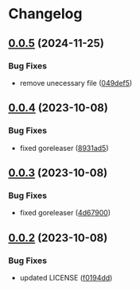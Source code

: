 # Changelog

## [0.0.5](https://github.com/alexandremahdhaoui/vib/compare/v0.0.4...v0.0.5) (2024-11-25)


### Bug Fixes

* remove unecessary file ([049def5](https://github.com/alexandremahdhaoui/vib/commit/049def52cf337406b11249ed888a1ddd54f911d1))

## [0.0.4](https://github.com/alexandremahdhaoui/vib/compare/v0.0.3...v0.0.4) (2023-10-08)


### Bug Fixes

* fixed goreleaser ([8931ad5](https://github.com/alexandremahdhaoui/vib/commit/8931ad5aa4c39fcb1394dcb831ec6d5c9c70e953))

## [0.0.3](https://github.com/alexandremahdhaoui/vib/compare/v0.0.2...v0.0.3) (2023-10-08)


### Bug Fixes

* fixed goreleaser ([4d67900](https://github.com/alexandremahdhaoui/vib/commit/4d6790080c7b89b79880bfe705d7683c08b10335))

## [0.0.2](https://github.com/alexandremahdhaoui/vib/compare/v0.0.1...v0.0.2) (2023-10-08)


### Bug Fixes

* updated LICENSE ([f0194dd](https://github.com/alexandremahdhaoui/vib/commit/f0194dd09d5a9290d73a800b5dc9acabcc31b590))
